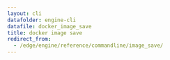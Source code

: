 ```yaml
---
layout: cli
datafolder: engine-cli
datafile: docker_image_save
title: docker image save
redirect_from:
  - /edge/engine/reference/commandline/image_save/
---
```

<!--
This page is automatically generated from Docker's source code. If you want to
suggest a change to the text that appears here, open a ticket or pull request
in the source repository on GitHub:

https://github.com/docker/cli
-->

